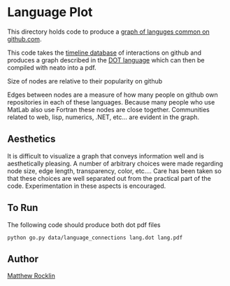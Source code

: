 Language Plot
=============

This directory holds code to produce a [graph of languges common on
github.com](http://people.cs.uchicago.edu/~mrocklin/images/github_languages.pdf).

This code takes the 
[timeline database](https://github.com/blog/1112-data-at-github) of
interactions on github and produces a graph described in the 
[DOT language](http://en.wikipedia.org/wiki/DOT_language)
which can then be compiled with neato into a pdf. 

Size of nodes are relative to their popularity on github 

Edges between nodes are a measure of how many people on github own repositories
in each of these languages. Because many people who use MatLab also use Fortran
these nodes are close together. Communities related to web, lisp, numerics,
.NET, etc... are evident in the graph.

Aesthetics
----------

It is difficult to visualize a graph that conveys information well and is
aesthetically pleasing. A number of arbitrary choices were made regarding node
size, edge length, transparency, color, etc.... Care has been taken so that
these choices are well separated out from the practical part of the code.
Experimentation in these aspects is encouraged. 

To Run
------
The following code should produce both dot pdf files

    python go.py data/language_connections lang.dot lang.pdf

Author
------
[Matthew Rocklin](http://matthewrocklin.com/)
